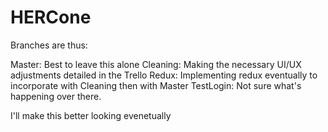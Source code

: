 # HERCone

Branches are thus:

Master: Best to leave this alone
Cleaning: Making the necessary UI/UX adjustments detailed in the Trello
Redux: Implementing redux eventually to incorporate with Cleaning then with Master
TestLogin: Not sure what's happening over there. 

I'll make this better looking evenetually
